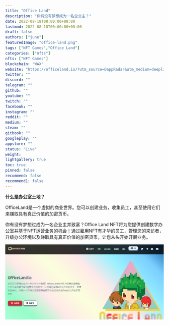 ```yaml
---
title: "Office Land"
description: "你有没有梦想成为一名企业主？"
date: 2022-08-18T00:00:00+08:00
lastmod: 2022-08-18T00:00:00+08:00
draft: false
authors: ["june"]
featuredImage: "office-land.png"
tags: ["NFT Games","Office Land"]
categories: ["nfts"]
nfts: ["NFT Games"]
blockchain: "WAX"
website: "https://officeland.io/?utm_source=DappRadar&utm_medium=deeplink&utm_campaign=visit-website"
twitter: ""
discord: ""
telegram: ""
github: ""
youtube: ""
twitch: ""
facebook: ""
instagram: ""
reddit: ""
medium: ""
steam: ""
gitbook: ""
googleplay: ""
appstore: ""
status: "Live"
weight: 
lightgallery: true
toc: true
pinned: false
recommend: false
recommend1: false
---
```


**什么是办公室土地？**

OfficeLand是一个虚拟的商业世界。您可以创建业务，收集员工，甚至使用它们来赚取具有真正价值的加密货币。

你有没有梦想过成为一名企业主并致富？Office Land NFT将为您提供创建数字办公室并基于NFT运营业务的机会！通过雇用NFT有才华的员工，管理您的来访者，升级办公环境以及赚取具有真正价值的加密货币，让您从头开始开展业务。

![办公用地](30.png)